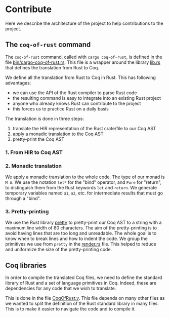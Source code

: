 # Contribute

Here we describe the architecture of the project to help contributions to the project.

## The `coq-of-rust` command

The  `coq-of-rust` command, called with `cargo coq-of-rust`, is defined in the file [bin/cargo-coq-of-rust.rs](../lib/src/bin/cargo-coq-of-rust.rs). This file is a wrapper around the library [lib.rs](../lib/src/lib.rs) that defines the translation from Rust to Coq.

We define all the translation from Rust to Coq in Rust. This has following advantages:

- we can use the API of the Rust compiler to parse Rust code
- the resulting command is easy to integrate into an existing Rust project
- anyone who already knows Rust can contribute to the project
- this forces us to practice Rust on a daily basis

The translation is done in three steps:

1. translate the HIR representation of the Rust crate/file to our Coq AST
2. apply a monadic translation to the Coq AST
3. pretty-print the Coq AST

### 1. From HIR to Coq AST

### 2. Monadic translation

We apply a monadic translation to the whole code. The type of our monad is `M A`. We use the notation `let*` for the "bind" operator, and `Pure` for "return", to distinguish them from the Rust keywords `let` and `return`. We generate temporary variables named `α1`, `α2`, etc. for intermediate results that must go through a "bind".

### 3. Pretty-printing

We use the Rust library [pretty](https://github.com/Marwes/pretty.rs) to pretty-print our Coq AST to a string with a maximum line width of 80 characters. The aim of the pretty-printing is to avoid having lines that are too long and unreadable. The whole goal is to know when to break lines and how to indent the code. We group the primitives we use from `pretty` in the [render.rs](../lib/src/render.rs) file. This helped to reduce and uniformize the size of the pretty-printing code.

## Coq libraries

In order to compile the translated Coq files, we need to define the standard library of Rust and a set of language primitives in Coq. Indeed, these are dependencies for any code that we wish to translate.

This is done in the file [CoqOfRust.v](../CoqOfRust/CoqOfRust.v). This file depends on many other files as we wanted to split the definition of the Rust standard library in many files. This is to make it easier to navigate the code and to compile it.
